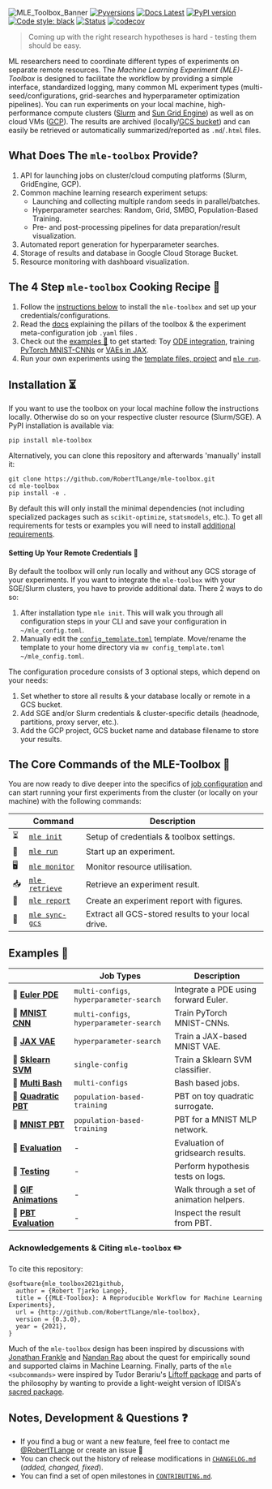 ![MLE_Toolbox_Banner](https://roberttlange.github.io/mle-toolbox/thumbnails/mle_thumbnail.png)
[![Pyversions](https://img.shields.io/pypi/pyversions/mle-toolbox.svg?style=flat-square)](https://pypi.python.org/pypi/mle-toolbox)
[![Docs Latest](https://img.shields.io/badge/docs-dev-blue.svg)](https://roberttlange.github.io/mle-toolbox/)
[![PyPI version](https://badge.fury.io/py/mle-toolbox.svg)](https://badge.fury.io/py/mle-toolbox)
[![Code style: black](https://img.shields.io/badge/code%20style-black-000000.svg)](https://github.com/psf/black)
[![Status](https://github.com/RobertTLange/mle-toolbox/workflows/Python%20tests/badge.svg)](https://github.com/RobertTLange/mle-toolbox/actions?query=workflow%3A"Python+tests")
[![codecov](https://codecov.io/gh/RobertTLange/mle-toolbox/branch/main/graph/badge.svg?token=0B56UIWGX3)](https://codecov.io/gh/RobertTLange/mle-toolbox)

> Coming up with the right research hypotheses is hard - testing them should be easy.

ML researchers need to coordinate different types of experiments on separate remote resources. The *Machine Learning Experiment (MLE)-Toolbox* is designed to facilitate the workflow by providing a simple interface, standardized logging, many common ML experiment types (multi-seed/configurations, grid-searches and hyperparameter optimization pipelines). You can run experiments on your local machine, high-performance compute clusters ([Slurm](https://slurm.schedmd.com/overview.html) and [Sun Grid Engine](http://bioinformatics.mdc-berlin.de/intro2UnixandSGE/sun_grid_engine_for_beginners/README.html)) as well as on cloud VMs ([GCP](https://cloud.google.com/gcp/)). The results are archived (locally/[GCS bucket](https://cloud.google.com/products/storage/)) and can easily be retrieved or automatically summarized/reported as `.md`/`.html` files.

## What Does The `mle-toolbox` Provide?

1. API for launching jobs on cluster/cloud computing platforms (Slurm, GridEngine, GCP).
2. Common machine learning research experiment setups:
    - Launching and collecting multiple random seeds in parallel/batches.
    - Hyperparameter searches: Random, Grid, SMBO, Population-Based Training.
    - Pre- and post-processing pipelines for data preparation/result visualization.
3. Automated report generation for hyperparameter searches.
4. Storage of results and database in Google Cloud Storage Bucket.
5. Resource monitoring with dashboard visualization.


## The 4 Step `mle-toolbox` Cooking Recipe 🍲

1. Follow the [instructions below](https://github.com/RobertTLange/mle-toolbox#installation-memo) to install the `mle-toolbox` and set up your credentials/configurations.
2. Read the [docs](https://roberttlange.github.io/mle-toolbox) explaining the pillars of the toolbox & the experiment meta-configuration job `.yaml` files .
3. Check out the [examples 📄](https://github.com/RobertTLange/mle-toolbox#examples-school_satchel) to get started: Toy [ODE integration](https://github.com/RobertTLange/mle-toolbox/tree/main/examples/numpy_ode), training [PyTorch MNIST-CNNs](https://github.com/RobertTLange/mle-toolbox/tree/main/examples/torch_mnist) or [VAEs in JAX](https://github.com/RobertTLange/mle-toolbox/tree/main/examples/jax_vae).
4. Run your own experiments using the [template files, project](https://github.com/RobertTLange/mle-project-template) and [`mle run`](https://roberttlange.github.io/mle-toolbox/core_api/mle_run/).


## Installation ⏳

If you want to use the toolbox on your local machine follow the instructions locally. Otherwise do so on your respective cluster resource (Slurm/SGE). A PyPI installation is available via:

```
pip install mle-toolbox
```

Alternatively, you can clone this repository and afterwards 'manually' install it:

```
git clone https://github.com/RobertTLange/mle-toolbox.git
cd mle-toolbox
pip install -e .
```

By default this will only install the minimal dependencies (not including specialized packages such as `scikit-optimize`, `statsmodels`, etc.). To get all requirements for tests or examples you will need to install [additional requirements](requirements/).


#### Setting Up Your Remote Credentials 🙈

By default the toolbox will only run locally and without any GCS storage of your experiments. If you want to integrate the `mle-toolbox` with your SGE/Slurm clusters, you have to provide additional data. There 2 ways to do so:

1. After installation type `mle init`. This will walk you through all configuration steps in your CLI and save your configuration in `~/mle_config.toml`.
2. Manually edit the [`config_template.toml`](config_template.toml) template. Move/rename the template to your home directory via `mv config_template.toml ~/mle_config.toml`.

The configuration procedure consists of 3 optional steps, which depend on your needs:

1. Set whether to store all results & your database locally or remote in a GCS bucket.
2. Add SGE and/or Slurm credentials & cluster-specific details (headnode, partitions, proxy server, etc.).
3. Add the GCP project, GCS bucket name and database filename to store your results.


## The Core Commands of the MLE-Toolbox 🌱

You are now ready to dive deeper into the specifics of [job configuration](https://roberttlange.github.io/mle-toolbox) and can start running your first experiments from the cluster (or locally on your machine) with the following commands:

|   | Command              |        Description                                                        |
|-----------| -------------------------- | -------------------------------------------------------------- |
|⏳| [`mle init`](https://roberttlange.github.io/mle-toolbox/core_api/mle_init/)       | Setup of credentials & toolbox settings.              |
|🚀| [`mle run`](https://roberttlange.github.io/mle-toolbox/core_api/mle_run/)       | Start up an experiment.              |
|🖥️| [`mle monitor`](https://roberttlange.github.io/mle-toolbox/core_api/mle_monitor/)       | Monitor resource utilisation.              |
|📥	| [`mle retrieve`](https://roberttlange.github.io/mle-toolbox/core_api/mle_retrieve/)       | Retrieve an experiment result.              |
|💌| [`mle report`](https://roberttlange.github.io/mle-toolbox/core_api/mle_report/)       | Create an experiment report with figures.              |
|🔄| [`mle sync-gcs`](https://roberttlange.github.io/mle-toolbox/core_api/mle_sync_gcs/)       | Extract all GCS-stored results to your local drive.              |


## Examples 🎒

|              | Job Types|        Description                                                        |
| -------------------------- |-------------- | -------------------------------------------------------------- |
| 📄 **[Euler PDE](https://github.com/RobertTLange/mle-toolbox/tree/main/examples/numpy_pde)** |  `multi-configs`, `hyperparameter-search`     | Integrate a PDE using forward Euler.              |
| 📄 **[MNIST CNN](https://github.com/RobertTLange/mle-toolbox/tree/main/examples/mnist)**      | `multi-configs`, `hyperparameter-search`     |Train PyTorch MNIST-CNNs.                             |
| 📄 **[JAX VAE](https://github.com/RobertTLange/mle-toolbox/tree/main/examples/jax_vae)**       | `hyperparameter-search`     | Train a JAX-based MNIST VAE. |
| 📄 **[Sklearn SVM](https://github.com/RobertTLange/mle-toolbox/tree/main/examples/sklearn_svm)** | `single-config`     | Train a Sklearn SVM classifier.            |
|  📄 **[Multi Bash](https://github.com/RobertTLange/mle-toolbox/tree/main/examples/bash_configs)**      | `multi-configs`     | Bash based jobs.                        |
| 📄 **[Quadratic PBT](https://github.com/RobertTLange/mle-toolbox/tree/main/examples/pbt_quadratic)**            | `population-based-training`    | PBT on toy quadratic surrogate.                          |
| 📄 **[MNIST PBT](https://github.com/RobertTLange/mle-toolbox/tree/main/examples/pbt_mnist)**            | `population-based-training`     | PBT for a MNIST MLP network.                          |
| 📓 **[Evaluation](https://github.com/RobertTLange/mle-toolbox/tree/main/notebooks/evaluate_results.ipynb)**          | -     | Evaluation of gridsearch results. |
| 📓 **[Testing](https://github.com/RobertTLange/mle-toolbox/tree/main/notebooks/hypothesis_testing.ipynb)**     | -     | Perform hypothesis tests on logs.        |
| 📓 **[GIF Animations](https://github.com/RobertTLange/mle-toolbox/tree/main/notebooks/animate_results.ipynb)** | -     | Walk through a set of animation helpers.      |
|📓 **[PBT Evaluation](https://github.com/RobertTLange/mle-toolbox/tree/main/notebooks/inspect_pbt.ipynb)** | -     | Inspect the result from PBT.                                   |

### Acknowledgements & Citing `mle-toolbox` ✏️

To cite this repository:

```
@software{mle_toolbox2021github,
  author = {Robert Tjarko Lange},
  title = {{MLE-Toolbox}: A Reproducible Workflow for Machine Learning Experiments},
  url = {http://github.com/RobertTLange/mle-toolbox},
  version = {0.3.0},
  year = {2021},
}
```

Much of the `mle-toolbox` design has been inspired by discussions with [Jonathan Frankle](http://www.jfrankle.com/) and [Nandan Rao](https://twitter.com/nandanrao) about the quest for empirically sound and supported claims in Machine Learning. Finally, parts of the `mle <subcommands>` were inspired by Tudor Berariu's [Liftoff package](https://github.com/tudor-berariu/liftoff) and parts of the philosophy by wanting to provide a light-weight version of IDISA's [sacred package](https://github.com/IDSIA/sacred).

## Notes, Development & Questions ❓

- If you find a bug or want a new feature, feel free to contact me [@RobertTLange](https://twitter.com/RobertTLange) or create an issue 🤗
- You can check out the history of release modifications in [`CHANGELOG.md`](https://github.com/RobertTLange/mle-toolbox/blob/main/CHANGELOG.md) (*added, changed, fixed*).
- You can find a set of open milestones in [`CONTRIBUTING.md`](https://github.com/RobertTLange/mle-toolbox/blob/main/CONTRIBUTING.md).
